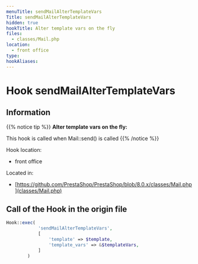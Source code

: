 ```yaml
---
menuTitle: sendMailAlterTemplateVars
Title: sendMailAlterTemplateVars
hidden: true
hookTitle: Alter template vars on the fly
files:
  - classes/Mail.php
location:
  - front office
type: 
hookAliases:
---
```


# Hook sendMailAlterTemplateVars

## Information

{{% notice tip %}}
**Alter template vars on the fly:** 

This hook is called when Mail::send() is called
{{% /notice %}}

Hook location:
  - front office

Located in: 
  - [https://github.com/PrestaShop/PrestaShop/blob/8.0.x/classes/Mail.php](classes/Mail.php)

## Call of the Hook in the origin file

```php
Hook::exec(
            'sendMailAlterTemplateVars',
            [
                'template' => $template,
                'template_vars' => &$templateVars,
            ]
        )
```